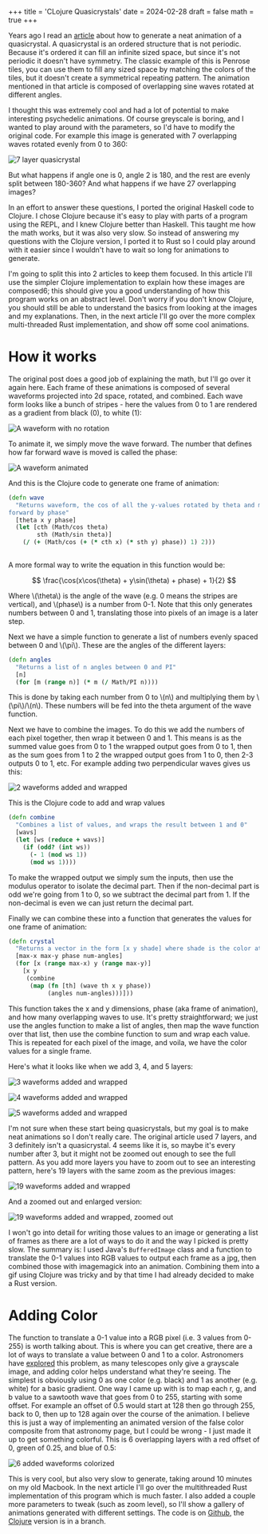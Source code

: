 +++
title = 'CLojure Quasicrystals'
date = 2024-02-28
draft = false
math = true
+++

Years ago I read an [article](http://mainisusuallyafunction.blogspot.com/2011/10/quasicrystals-as-sums-of-waves-in-plane.html) about how to generate a neat animation of a quasicrystal. A quasicrystal is an ordered structure that is not periodic. Because it's ordered it can fill an infinite sized space, but since it's not periodic it doesn't have symmetry. The classic example of this is Penrose tiles, you can use them to fill any sized space by matching the colors of the tiles, but it doesn't create a symmetrical repeating pattern. The animation mentioned in that article is composed of overlapping sine waves rotated at different angles.

I thought this was extremely cool and had a lot of potential to make interesting psychedelic animations. Of course greyscale is boring, and I wanted to play around with the parameters, so I'd have to modify the original code. For example this image is generated with 7 overlapping waves rotated evenly from 0 to 360:

![7 layer quasicrystal](/quasicrystals/7added.jpg)

But what happens if angle one is 0, angle 2 is 180, and the rest are evenly split between 180-360? And what happens if we have 27 overlapping images?

In an effort to answer these questions, I ported the original Haskell code to Clojure. I chose Clojure because it's easy to play with parts of a program using the REPL, and I knew Clojure better than Haskell. This taught me how the math works, but it was also very slow. So instead of answering my questions with the Clojure version, I ported it to Rust so I could play around with it easier since I wouldn't have to wait so long for animations to generate.

I'm going to split this into 2 articles to keep them focused. In this article I'll use the simpler Clojure implementation to explain how these images are composed6; this should give you a good understanding of how this program works on an abstract level. Don't worry if you don't know Clojure, you should still be able to understand the basics from looking at the images and my explanations. Then, in the next article I'll go over the more complex multi-threaded Rust implementation, and show off some cool animations.

# How it works

The original post does a good job of explaining the math, but I'll go over it again here. Each frame of these animations is composed of several waveforms projected into 2d space, rotated, and combined. Each wave form looks like a bunch of stripes - here the values from 0 to 1 are rendered as a gradient from black (0), to white (1):

![A waveform with no rotation](/quasicrystals/vertstripe.jpg)

To animate it, we simply move the wave forward. The number that defines how far forward wave is moved is called the phase:

![A waveform animated](/quasicrystals/vertanim.gif)

And this is the Clojure code to generate one frame of animation:

```clojure
(defn wave
  "Returns waveform, the cos of all the y-values rotated by theta and moved
forward by phase"
  [theta x y phase]
  (let [cth (Math/cos theta)
        sth (Math/sin theta)]
    (/ (+ (Math/cos (+ (* cth x) (* sth y) phase)) 1) 2)))
    
```
A more formal way to write the equation in this function would be:

$$ \frac{\cos(x\cos(\theta) + y\sin(\theta) + phase) + 1}{2} $$

Where \\(\theta\\) is the angle of the wave (e.g. 0 means the stripes are vertical), and \\(phase\\) is a number from 0-1. Note that this only generates numbers between 0 and 1, translating those into pixels of an image is a later step.

Next we have a simple function to generate a list of numbers evenly spaced between 0 and \\(\pi\\). These are the angles of the different layers:

```clojure
(defn angles
  "Returns a list of n angles between 0 and PI"
  [n]
  (for [m (range n)] (* m (/ Math/PI n))))
```

This is done by taking each number from 0 to \\(n\\) and multiplying them by \\(\pi\\)/\\(n\\). These numbers will be fed into the theta argument of the wave function.

Next we have to combine the images. To do this we add the numbers of each pixel together, then wrap it between 0 and 1. This means is as the summed value goes from 0 to 1 the wrapped output goes from 0 to 1, then as the sum goes from 1 to 2 the wrapped output goes from 1 to 0, then 2-3 outputs 0 to 1, etc. For example adding two perpendicular waves gives us this:

![2 waveforms added and wrapped](/quasicrystals/2added.jpg)

This is the Clojure code to add and wrap values

```clojure
(defn combine
  "Combines a list of values, and wraps the result between 1 and 0"
  [wavs]
  (let [ws (reduce + wavs)]
    (if (odd? (int ws))
      (- 1 (mod ws 1))
      (mod ws 1))))
 ```
 
To make the wrapped output we simply sum the inputs, then use the modulus operator to isolate the decimal part. Then if the non-decimal part is odd we're going from 1 to 0, so we subtract the decimal part from 1. If the non-decimal is even we can just return the decimal part.

Finally we can combine these into a function that generates the values for one frame of animation:

```clojure
(defn crystal
  "Returns a vector in the form [x y shade] where shade is the color at x and y"
  [max-x max-y phase num-angles]
  (for [x (range max-x) y (range max-y)]
    [x y
     (combine
      (map (fn [th] (wave th x y phase))
           (angles num-angles)))]))
```

This function takes the x and y dimensions, phase (aka frame of animation), and how many overlapping waves to use. It's pretty straightforward; we just use the angles function to make a list of angles, then map the wave function over that list, then use the combine function to sum and wrap each value. This is repeated for each pixel of the image, and voila, we have the color values for a single frame.

Here's what it looks like when we add 3, 4, and 5 layers:

![3 waveforms added and wrapped](/quasicrystals/3added.jpg)

![4 waveforms added and wrapped](/quasicrystals/4added.jpg)

![5 waveforms added and wrapped](/quasicrystals/5added.jpg)

I'm not sure when these start being quasicrystals, but my goal is to make neat animations so I don't really care. The original article used 7 layers, and 3 definitely isn't a quasicrystal. 4 seems like it is, so maybe it's every number after 3, but it might not be zoomed out enough to see the full pattern. As you add more layers you have to zoom out to see an interesting pattern, here's 19 layers with the same zoom as the previous images:

![19 waveforms added and wrapped](/quasicrystals/19added.jpg)

And a zoomed out and enlarged version:

![19 waveforms added and wrapped, zoomed out](/quasicrystals/19addedsmaller.jpg)

I won't go into detail for writing those values to an image or generating a list of frames as there are a lot of ways to do it and the way I picked is pretty slow. The summary is: I used Java's `BufferedImage` class and a function to translate the 0-1 values into RGB values to output each frame as a jpg, then combined those with imagemagick into an animation. Combining them into a gif using Clojure was tricky and by that time I had already decided to make a Rust version.

# Adding Color

The function to translate a 0-1 value into a RGB pixel (i.e. 3 values from 0-255) is worth talking about. This is where you can get creative, there are a lot of ways to translate a value between 0 and 1 to a color. Astronomers have [explored](https://www.allthesky.com/articles/imagecolor.html) this problem, as many telescopes only give a grayscale image, and adding color helps understand what they're seeing. The simplest is obviously using 0 as one color (e.g. black) and 1 as another (e.g. white) for a basic gradient. One way I came up with is to map each r, g, and b value to a sawtooth wave that goes from 0 to 255, starting with some offset. For example an offset of 0.5 would start at 128 then go through 255, back to 0, then up to 128 again over the course of the animation. I believe this is just a way of implementing an animated version of the false color composite from that astronomy page, but I could be wrong - I just made it up to get something colorful. This is 6 overlapping layers with a red offset of 0, green of 0.25, and blue of 0.5:

![6 added waveforms colorized](/quasicrystals/colorful6added.gif)

This is very cool, but also very slow to generate, taking around 10 minutes on my old Macbook. In the next article I'll go over the multithreaded Rust implementation of this program which is much faster. I also added a couple more parameters to tweak (such as zoom level), so I'll show a gallery of animations generated with different settings. The code is on [Github](https://github.com/pauloday/quasicrystals/tree/master), the [Clojure](https://github.com/pauloday/quasicrystals/tree/clojure) version is in a branch.